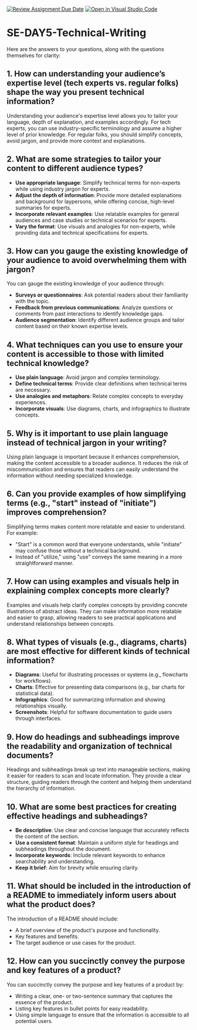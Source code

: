 [![Review Assignment Due Date](https://classroom.github.com/assets/deadline-readme-button-22041afd0340ce965d47ae6ef1cefeee28c7c493a6346c4f15d667ab976d596c.svg)](https://classroom.github.com/a/zsAR-pyY)
[![Open in Visual Studio Code](https://classroom.github.com/assets/open-in-vscode-2e0aaae1b6195c2367325f4f02e2d04e9abb55f0b24a779b69b11b9e10269abc.svg)](https://classroom.github.com/online_ide?assignment_repo_id=18834969&assignment_repo_type=AssignmentRepo)
# SE-DAY5-Technical-Writing
Here are the answers to your questions, along with the questions themselves for clarity:

## 1. How can understanding your audience’s expertise level (tech experts vs. regular folks) shape the way you present technical information?
Understanding your audience's expertise level allows you to tailor your language, depth of explanation, and examples accordingly. For tech experts, you can use industry-specific terminology and assume a higher level of prior knowledge. For regular folks, you should simplify concepts, avoid jargon, and provide more context and explanations.

## 2. What are some strategies to tailor your content to different audience types?
- **Use appropriate language**: Simplify technical terms for non-experts while using industry jargon for experts.
- **Adjust the depth of information**: Provide more detailed explanations and background for laypersons, while offering concise, high-level summaries for experts.
- **Incorporate relevant examples**: Use relatable examples for general audiences and case studies or technical scenarios for experts.
- **Vary the format**: Use visuals and analogies for non-experts, while providing data and technical specifications for experts.

## 3. How can you gauge the existing knowledge of your audience to avoid overwhelming them with jargon?
You can gauge the existing knowledge of your audience through:
- **Surveys or questionnaires**: Ask potential readers about their familiarity with the topic.
- **Feedback from previous communications**: Analyze questions or comments from past interactions to identify knowledge gaps.
- **Audience segmentation**: Identify different audience groups and tailor content based on their known expertise levels.

## 4. What techniques can you use to ensure your content is accessible to those with limited technical knowledge?
- **Use plain language**: Avoid jargon and complex terminology.
- **Define technical terms**: Provide clear definitions when technical terms are necessary.
- **Use analogies and metaphors**: Relate complex concepts to everyday experiences.
- **Incorporate visuals**: Use diagrams, charts, and infographics to illustrate concepts.

## 5. Why is it important to use plain language instead of technical jargon in your writing?
Using plain language is important because it enhances comprehension, making the content accessible to a broader audience. It reduces the risk of miscommunication and ensures that readers can easily understand the information without needing specialized knowledge.

## 6. Can you provide examples of how simplifying terms (e.g., "start" instead of "initiate") improves comprehension?
Simplifying terms makes content more relatable and easier to understand. For example:
- "Start" is a common word that everyone understands, while "initiate" may confuse those without a technical background.
- Instead of "utilize," using "use" conveys the same meaning in a more straightforward manner.

## 7. How can using examples and visuals help in explaining complex concepts more clearly?
Examples and visuals help clarify complex concepts by providing concrete illustrations of abstract ideas. They can make information more relatable and easier to grasp, allowing readers to see practical applications and understand relationships between concepts.

## 8. What types of visuals (e.g., diagrams, charts) are most effective for different kinds of technical information?
- **Diagrams**: Useful for illustrating processes or systems (e.g., flowcharts for workflows).
- **Charts**: Effective for presenting data comparisons (e.g., bar charts for statistical data).
- **Infographics**: Good for summarizing information and showing relationships visually.
- **Screenshots**: Helpful for software documentation to guide users through interfaces.

## 9. How do headings and subheadings improve the readability and organization of technical documents?
Headings and subheadings break up text into manageable sections, making it easier for readers to scan and locate information. They provide a clear structure, guiding readers through the content and helping them understand the hierarchy of information.

## 10. What are some best practices for creating effective headings and subheadings?
- **Be descriptive**: Use clear and concise language that accurately reflects the content of the section.
- **Use a consistent format**: Maintain a uniform style for headings and subheadings throughout the document.
- **Incorporate keywords**: Include relevant keywords to enhance searchability and understanding.
- **Keep it brief**: Aim for brevity while ensuring clarity.

## 11. What should be included in the introduction of a README to immediately inform users about what the product does?
The introduction of a README should include:
- A brief overview of the product's purpose and functionality.
- Key features and benefits.
- The target audience or use cases for the product.

## 12. How can you succinctly convey the purpose and key features of a product?
You can succinctly convey the purpose and key features of a product by:
- Writing a clear, one- or two-sentence summary that captures the essence of the product.
- Listing key features in bullet points for easy readability.
- Using simple language to ensure that the information is accessible to all potential users.
